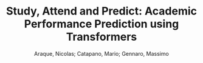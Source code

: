 ---
paperId: 50
author: Araque, Nicolas; Catapano, Mario; Gennaro, Massimo
publicationauthor: Araque, N. et al.
title: "Study, Attend and Predict: Academic Performance Prediction using Transformers"
pitch: https://slideslive.com/38942434/study-attend-and-predict-academic-performance-prediction-using-transformers?ref=folder-65639
pdf: Araque_Long oral_50_poster.pdf
poster: Araque_Long oral_50.png
alt: --
type: Oral
topic: Applications
link: https://doi.org/10.52591/lxai202012122
conference: neurips
year: 2020
tags: neurips-2020
location: Virtual
---